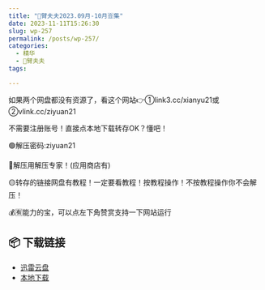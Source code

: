 ```yaml
---
title: "🌸臂夫夫2023.09月-10月🈴集"
date: 2023-11-11T15:26:30
slug: wp-257
permalink: /posts/wp-257/
categories:
  - 精华
  - 🌸臂夫夫
tags:

---
```


如果两个网盘都没有资源了，看这个网站👉①link3.cc/xianyu21或②vlink.cc/ziyuan21

不需要注册账号！直接点本地下载转存OK？懂吧！

🟢解压密码:ziyuan21

🔵解压用解压专家！(应用商店有)

🟡转存的链接网盘有教程！一定要看教程！按教程操作！不按教程操作你不会解压！

💰🈶能力的宝，可以点左下角赞赏支持一下网站运行

## 📦 下载链接
- [迅雷云盘](https://blziyuan21.com/pay-download/257?key=686e090e1b&down_id=0)
- [本地下载](https://blziyuan21.com/pay-download/257?key=686e090e1b&down_id=1)

